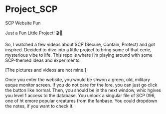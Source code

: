 # Project_SCP
SCP Website Fun

Just a Fun Little Project! 🎬👾

So, I watched a few videos about SCP (Secure, Contain, Protect) and got inspired. Decided to dive into a little project to bring some of that eerie, mysterious vibe to life. This repo is where I’m playing around with some SCP-themed ideas and experiments.

[The pictures and videos are not mine.]


Once you enter the website, you would be shwon a green, old, military esque monitor screen. If you do not care for the lore, you can just go click the button like normal. Then, you should be in the next window, whic hgives you level 1 access to the database. You unlock a singular file of SCP 096, one of ht emore popular creatures from the fanbase. You could dropdown the notes, if you want to check it.
